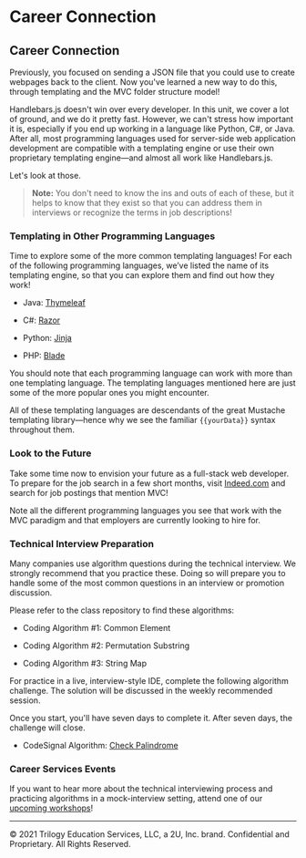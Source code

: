 # Career Connection

## Career Connection

Previously, you focused on sending a JSON file that you could use to create webpages back to the client. Now you've learned a new way to do this, through templating and the MVC folder structure model!

Handlebars.js doesn't win over every developer. In this unit, we cover a lot of ground, and we do it pretty fast. However, we can't stress how important it is, especially if you end up working in a language like Python, C#, or Java. After all, most programming languages used for server-side web application development are compatible with a templating engine or use their own proprietary templating engine&mdash;and almost all work like Handlebars.js.

Let's look at those.

> **Note:** You don't need to know the ins and outs of each of these, but it helps to know that they exist so that you can address them in interviews or recognize the terms in job descriptions!

### Templating in Other Programming Languages

Time to explore some of the more common templating languages! For each of the following programming languages, we’ve listed the name of its templating engine, so that you can explore them and find out how they work!

* Java: [Thymeleaf](https://www.thymeleaf.org/)

* C#: [Razor](https://docs.microsoft.com/en-us/aspnet/core/razor-pages/?view=aspnetcore-3.1&tabs=visual-studio)

* Python: [Jinja](https://jinja.palletsprojects.com/en/2.11.x/)

* PHP: [Blade](https://laravel.com/docs/7.x/blade)

You should note that each programming language can work with more than one templating language. The templating languages mentioned here are just some of the more popular ones you might encounter.

All of these templating languages are descendants of the great Mustache templating library&mdash;hence why we see the familiar `{{yourData}}` syntax throughout them.

### Look to the Future

Take some time now to envision your future as a full-stack web developer. To prepare for the job search in a few short months, visit [Indeed.com](https://www.indeed.com/jobs) and search for job postings that mention MVC!

Note all the different programming languages you see that work with the MVC paradigm and that employers are currently looking to hire for.

### Technical Interview Preparation

Many companies use algorithm questions during the technical interview. We strongly recommend that you practice these. Doing so will prepare you to handle some of the most common questions in an interview or promotion discussion.

Please refer to the class repository to find these algorithms:

- Coding Algorithm #1: Common Element

- Coding Algorithm #2: Permutation Substring

- Coding Algorithm #3: String Map

For practice in a live, interview-style IDE, complete the following algorithm challenge. The solution will be discussed in the weekly recommended session.

Once you start, you'll have seven days to complete it. After seven days, the challenge will close.

- CodeSignal Algorithm: [Check Palindrome](https://app.codesignal.com/public-test/zE2ktiq86xwEnMov2/bY2xgpYL4NGKoE)

### Career Services Events

If you want to hear more about the technical interviewing process and practicing algorithms in a mock-interview setting, attend one of our [upcoming workshops](https://careernetwork.2u.com/?utm_medium=Academics&utm_source=boot_camp)!

---
© 2021 Trilogy Education Services, LLC, a 2U, Inc. brand. Confidential and Proprietary. All Rights Reserved.